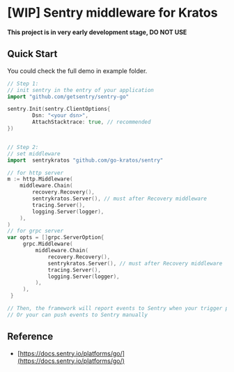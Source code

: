 # [WIP] Sentry middleware for Kratos
**This project is in very early development stage, DO NOT USE**

## Quick Start
You could check the full demo in example folder.
```go
// Step 1: 
// init sentry in the entry of your application
import "github.com/getsentry/sentry-go"

sentry.Init(sentry.ClientOptions{
		Dsn: "<your dsn>",
		AttachStacktrace: true, // recommended
})


// Step 2: 
// set middleware
import 	sentrykratos "github.com/go-kratos/sentry"

// for http server
m := http.Middleware(
    middleware.Chain(
        recovery.Recovery(),
        sentrykratos.Server(), // must after Recovery middleware
        tracing.Server(),
        logging.Server(logger),
    ),
)
// for grpc server
var opts = []grpc.ServerOption{
     grpc.Middleware(
         middleware.Chain(
             recovery.Recovery(),
             sentrykratos.Server(), // must after Recovery middleware
             tracing.Server(),
             logging.Server(logger),
         ),
     ),
 }

// Then, the framework will report events to Sentry when your trigger panics.
// Or your can push events to Sentry manually
```

## Reference
* [https://docs.sentry.io/platforms/go/](https://docs.sentry.io/platforms/go/)